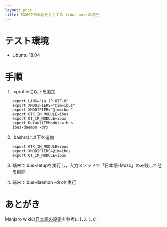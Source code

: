 ```yaml
---
layout: post
title: EXWMで日本語を入力する (ibus-mozcの場合)
---
```


# テスト環境

-   Ubuntu 18.04

# 手順

1.  .xprofileに以下を追加
    
        export LANG="ja_JP.UTF-8"
        export XMODIFIERS="@im=ibus"
        export XMODIFIER="@im=ibus"
        export GTK_IM_MODULE=ibus
        export QT_IM_MODULE=ibus
        export DefaultIMModule=ibus
        ibus-daemon -drx
2.  .bashrcに以下を追加
    
        export GTK_IM_MODULE=ibus
        export XMODIFIERS=@im=ibus
        export QT_IM_MODULE=ibus
3.  端末でibus-setupを実行し，入力メソッドで「日本語-Mozc」のみ残して他を削除
4.  端末でibus-daemon -drxを実行

# あとがき

Manjaro wikiの[日本語の設定](https://wiki.manjaro.org/index.php?title=日本語の設定)を参考にしました。
